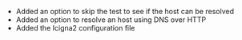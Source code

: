  * Added an option to skip the test to see if the host can be resolved
 * Added an option to resolve an host using DNS over HTTP
 * Added the Icigna2 configuration file
